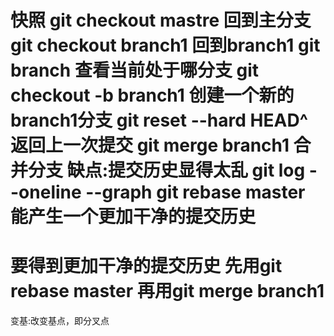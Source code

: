 快照
git checkout mastre  回到主分支
git checkout branch1  回到branch1
git branch 查看当前处于哪分支
git checkout -b branch1 创建一个新的branch1分支
git reset --hard HEAD^ 返回上一次提交
git merge branch1  合并分支 缺点:提交历史显得太乱
git log --oneline --graph 
git rebase master  能产生一个更加干净的提交历史
===============================================
要得到更加干净的提交历史
先用git rebase master
再用git merge branch1
==============================================
变基:改变基点，即分叉点
